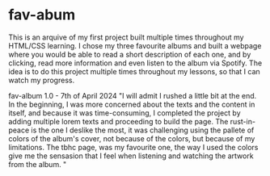 # fav-abum
This is an arquive of my first project built multiple times throughout my HTML/CSS learning. I chose my three favourite albums and built a webpage where you would be able to read a short description of each one, and by clicking, read more information and even listen to the album via Spotify. The idea is to do this project multiple times throughout my lessons, so that I can watch my progress.

fav-album 1.0 - 7th of April 2024
  "I will admit I rushed a little bit at the end. In the beginning, I was more concerned about the texts and the content in itself, and because it was time-consuming, I completed the project by adding multiple lorem texts and proceeding to build the page. The rust-in-peace is the one I deslike the most, it was challenging using the pallete of colors of the album's cover, not because of the colors, but because of my limitations. The tbhc page, was my favourite one, the way I used the colors give me the sensasion that I feel when listening and watching the artwork from the album. "
